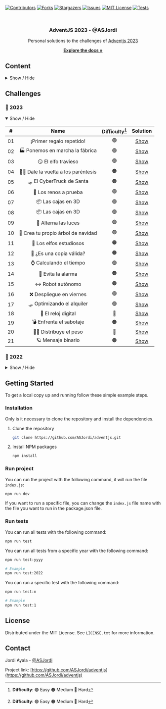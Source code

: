 <a name="readme-top"></a>

[![Contributors][contributors-shield]][contributors-url]
[![Forks][forks-shield]][forks-url]
[![Stargazers][stars-shield]][stars-url]
[![Issues][issues-shield]][issues-url]
[![MIT License][license-shield]][license-url]
[![Tests][tests-shield]][tests-url]

<br />
<div align="center">
  <h3 align="center">AdventJS 2023 - @ASJordi</h3>
  Personal solutions to the challenges of <a href="https://adventjs.dev/">Adventjs 2023</a>
  <p align="center">
    <a href="https://github.com/ASJordi/adventjs/blob/main/README.md"><strong>Explore the docs »</strong></a>
  </p>
</div>

## Content

<details>
  <summary>Show / Hide</summary>
  <ol>
    <li><a href="#challenges">Challenges</a></li>
    <li>
      <a href="#getting-started">Getting Started</a>
      <ul>
        <li><a href="#installation">Installation</a></li>
        <li><a href="#run-project">Run project</a></li>
        <li><a href="#run-tests">Run tests</a></li>
      </ul>
    </li>
    <li><a href="#license">License</a></li>
    <li><a href="#contact">Contact</a></li>
  </ol>
</details>

## Challenges

### :christmas_tree: 2023

<details open>
  <summary>Show / Hide</summary>

| #  |                      Name                       | Difficulty[^1] |            Solution             |
|:--:|:-----------------------------------------------:|:--------------:|:-------------------------------:|
| 01 |            ¡Primer regalo repetido!             |       🟢       |    [Show](src/2023/day-one/)    |
| 02 |         🏭 Ponemos en marcha la fábrica         |       🟢       |    [Show](src/2023/day-two/)    |
| 03 |               😏 El elfo travieso               |       🟢       |   [Show](src/2023/day-three)    |
| 04 |      😵‍💫 Dale la vuelta a los paréntesis      |       🟠       |    [Show](src/2023/day-four)    |
| 05 |            🛷 El CyberTruck de Santa            |       🟠       |    [Show](src/2023/day-five)    |
| 06 |              🦌 Los renos a prueba              |       🟢       |    [Show](src/2023/day-six)     |
| 07 |               📦 Las cajas en 3D                |       🟢       |   [Show](src/2023/day-seven)    |
| 08 |               📦 Las cajas en 3D                |       🟢       |   [Show](src/2023/day-seven)    |
| 09 |              🚦 Alterna las luces               |       🟢       |    [Show](src/2023/day-nine)    |
| 10 |       🎄 Crea tu propio árbol de navidad        |       🟢       |    [Show](src/2023/day-ten)     |
| 11 |             📖 Los elfos estudiosos             |       🟠       |   [Show](src/2023/day-eleven)   |
| 12 |            📸 ¿Es una copia válida?             |       🟠       |   [Show](src/2023/day-twelve)   |
| 13 |             ⌚️ Calculando el tiempo             |       🟢       |  [Show](src/2023/day-thirteen)  |
| 14 |               🚨 Evita la alarma                |       🟠       |  [Show](src/2023/day-fourteen)  |
| 15 |                ↔️ Robot autónomo                |       🟠       |  [Show](src/2023/day-fifteen)   |
| 16 |             ❌ Despliegue en viernes             |       🟢       |  [Show](src/2023/day-sixteen)   |
| 17 |           🛷 Optimizando el alquiler            |       🟢       | [Show](src/2023/day-seventeen)  |
| 18 |               🔢 El reloj digital               |       🔴       |  [Show](src/2023/day-eighteen)  |
| 19 |             💣 Enfrenta el sabotaje             |       🟠       |  [Show](src/2023/day-nineteen)  |
| 20 |            🏋️‍♂️ Distribuye el peso            |     🔴         |   [Show](src/2023/day-twenty)   |
| 21 |               🪐 Mensaje binario                |     🟠         | [Show](src/2023/day-twenty-one) |

[^1]: **Difficulty**: 🟢 Easy 🟠 Medium 🔴 Hard

</details>

### :santa: 2022

<details>
<summary>Show / Hide</summary>

|  #  |                  Name                             | Difficulty[^1] |                                       Solution                                  |
| :-: | :-----------------------------------------------: | :------------: |  :--------------------------------------------------------------------------: |
| 01  |    Automating Christmas gift wrapping!            |       🟢       | [Solution](src/day-one) |
| 02  |  Nobody wants to do extra hours at work           |       🟢       | [Solution](src/day-two) |
| 03  |     How many packs of gifts can Santa carry?      |       🟢       | [Solution](src/day-three) |
| 04  |      Box inside a box and another...              |       🟠       | [Solution](src/day-four) |
| 05  |            Optimizing Santa's trips               |       🔴       | [Solution](src/day-five) |
| 06  |             Creating xmas decorations             |       🟠       | [Solution](src/day-six) |
| 07  |             Doing gifts inventory                 |       🟢       | [Solution](src/day-seven) |
| 08  |             We need a mechanic!                   |       🟠       | [Solution](src/day-eight) |
| 09  |             Crazy Xmas lights                     |       🟢       | [Solution](src/day-nine) |
| 10  |    The Santa Claus sleigh jump                    |       🟠       | [Solution](src/day-ten) |
| 11  |          Santa Claus is Scrum Master              |       🔴       | [Solution](src/day-eleven) |
| 12  |          Electric sleighs, wow!                   |       🟠       | [Solution](src/day-twelve) |
| 13  |          Backups for Santa Claus files            |       🟢       | [Solution](src/day-thirteen) |
| 14  |              The best path                        |       🟠       | [Solution](src/day-fourteen) |
| 15  |              Decorating the Christmas tree        |       🟠       | [Solution](src/day-fifteen) |
| 16  |              Fixing Santa Claus' letters          |       🔴       | [Solution](src/day-sixteen) |
| 17  |               Carrying gifts in bags              |       🟠       | [Solution](src/day-seventeen) |
| 18  |               We ran out of ink!                  |       🟢       | [Solution](src/day-eighteen) |
| 19  |               Sorting the toys!                   |       🟢       | [Solution](src/day-nineteen) |
| 20  |               More challenging trips              |       🔴       | [Solution](src/day-twenty) |
| 21  |               Creating the gifts table            |       🟠       | [Solution](src/day-twenty-one) |
| 22  |               The lights in sync                  |       🟢       | [Solution](src/day-twenty-two) |
| 23  |               Santa Claus Compiler                |       🔴       | [Solution](src/day-twenty-three) |
| 24  |          The last challenge is a maze             |       🔴       | [Solution](src/day-twenty-four) |

[^1]: **Difficulty**: 🟢 Easy 🟠 Medium 🔴 Hard

</details>

## Getting Started

To get a local copy up and running follow these simple example steps.

### Installation

Only is it necessary to clone the repository and install the dependencies.

1. Clone the repository
   ```sh
   git clone https://github.com/ASJordi/adventjs.git
   ```
2. Install NPM packages
   ```sh
   npm install
   ```

### Run project

You can run the project with the following command, it will run the file `index.js`:

```sh
npm run dev
```

If you want to run a specific file, you can change the `index.js` file name with the file you want to run in the package.json file.

### Run tests

You can run all tests with the following command:

```sh
npm run test
```

You can run all tests from a specific year with the following command:

```sh
npm run test:yyyy

# Example
npm run test:2022
```

You can run a specific test with the following command:

```sh
npm run test:n

# Example
npm run test:1
```

## License

Distributed under the MIT License. See `LICENSE.txt` for more information.

## Contact

Jordi Ayala - [@ASJordi](https://twitter.com/ASJordi)

Project link: [https://github.com/ASJordi/adventjs](https://github.com/ASJordi/adventjs)

[contributors-shield]: https://img.shields.io/github/contributors/ASJordi/adventjs.svg?style=for-the-badge
[contributors-url]: https://github.com/ASJordi/adventjs/graphs/contributors
[forks-shield]: https://img.shields.io/github/forks/ASJordi/adventjs.svg?style=for-the-badge
[forks-url]: https://github.com/ASJordi/adventjs/network/members
[stars-shield]: https://img.shields.io/github/stars/ASJordi/adventjs.svg?style=for-the-badge
[stars-url]: https://github.com/ASJordi/adventjs/stargazers
[issues-shield]: https://img.shields.io/github/issues/ASJordi/adventjs.svg?style=for-the-badge
[issues-url]: https://github.com/ASJordi/adventjs/issues
[license-shield]: https://img.shields.io/github/license/ASJordi/adventjs.svg?style=for-the-badge
[license-url]: https://github.com/ASJordi/adventjs/blob/master/LICENSE
[tests-shield]: https://img.shields.io/github/actions/workflow/status/asjordi/adventjs/results.yml?branch=main&label=Tests&style=for-the-badge
[tests-url]: https://github.com/ASJordi/adventjs/actions
